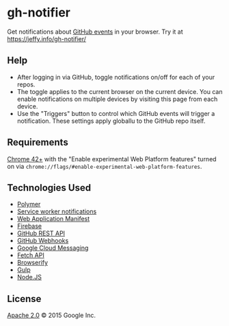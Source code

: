 # gh-notifier
Get notifications about [GitHub events](https://developer.github.com/webhooks/#events) in your browser.
Try it at https://jeffy.info/gh-notifier/

## Help
- After logging in via GitHub, toggle notifications on/off for each of your repos.
- The toggle applies to the current browser on the current device. You can enable notifications
on multiple devices by visiting this page from each device.
- Use the "Triggers" button to control which GitHub events will trigger a notification. These
settings apply globallu to the GitHub repo itself.

## Requirements
[Chrome 42+](https://www.google.com/chrome/browser/canary.html) with the
"Enable experimental Web Platform features" turned on via
`chrome://flags/#enable-experimental-web-platform-features`.

## Technologies Used
- [Polymer](https://www.polymer-project.org/)
- [Service worker notifications](https://www.chromestatus.com/feature/5480344312610816)
- [Web Application Manifest](https://www.chromestatus.com/feature/6488656873259008)
- [Firebase](https://www.firebase.com/)
- [GitHub REST API](https://developer.github.com/v3/)
- [GitHub Webhooks](https://developer.github.com/webhooks/)
- [Google Cloud Messaging](https://developer.android.com/google/gcm/index.html)
- [Fetch API](https://www.chromestatus.com/feature/6730533392351232)
- [Browserify](http://browserify.org/)
- [Gulp](http://gulpjs.com/)
- [Node.JS](http://nodejs.org/)

## License
[Apache 2.0](https://raw.githubusercontent.com/jeffposnick/gh-notifier/master/LICENSE) © 2015 Google Inc.

